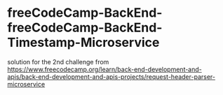 # freeCodeCamp-BackEnd-freeCodeCamp-BackEnd-Timestamp-Microservice
solution for the 2nd challenge from https://www.freecodecamp.org/learn/back-end-development-and-apis/back-end-development-and-apis-projects/request-header-parser-microservice
